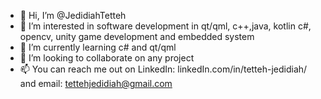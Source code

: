 - 👋 Hi, I’m @JedidiahTetteh
- 👀 I’m interested in software development in qt/qml, c++,java, kotlin c#, opencv, unity game development and embedded system
- 🌱 I’m currently learning c# and qt/qml
- 💞️ I’m looking to collaborate on any project
- 📫 You can reach me out on LinkedIn: linkedIn.com/in/tetteh-jedidiah/ and email: tettehjedidiah@gmail.com

<!---
JedidiahTetteh/JedidiahTetteh is a ✨ special ✨ repository because its `README.md` (this file) appears on your GitHub profile.
You can click the Preview link to take a look at your changes.
--->
